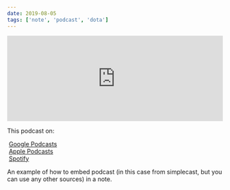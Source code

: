 ```yaml
---
date: 2019-08-05
tags: ['note', 'podcast', 'dota']
---
```


<iframe
  height="200px"
  width="100%"
  frameborder="no"
  scrolling="no"
  seamless
  src="https://player.simplecast.com/62a1da0d-f39d-4d65-97d7-8faa48ae046f?dark=false"
></iframe>

This podcast on:

<p>
<FontAwesomeIcon icon={['fab', 'google']} />&nbsp;<a href="https://podcasts.google.com/?feed=aHR0cHM6Ly9mZWVkcy5zaW1wbGVjYXN0LmNvbS9YX3dTX1dZaA">Google Podcasts</a><br/>
<FontAwesomeIcon icon={['fab', 'apple']} />&nbsp;<a href="https://podcasts.apple.com/us/podcast/chats-with-kent-c-dodds/id1475543959">Apple Podcasts</a><br/>
<FontAwesomeIcon icon={['fab', 'spotify']} />&nbsp;<a href="https://open.spotify.com/show/7GkO2poedjbltWT5lduL5w">Spotify</a>
</p>

An example of how to embed podcast (in this case from simplecast, but you can use any other sources) in a note.
